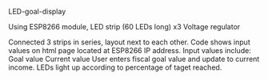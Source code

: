 LED-goal-display

Using ESP8266 module,
      LED strip (60 LEDs long) x3
      Voltage regulator
      
Connected 3 strips in series, layout next to each other.
Code shows input values on html page located at ESP8266 IP address.
Input values include: Goal value
                      Current value
User enters fiscal goal value and update to current income. LEDs light up according to percentage of taget reached.
